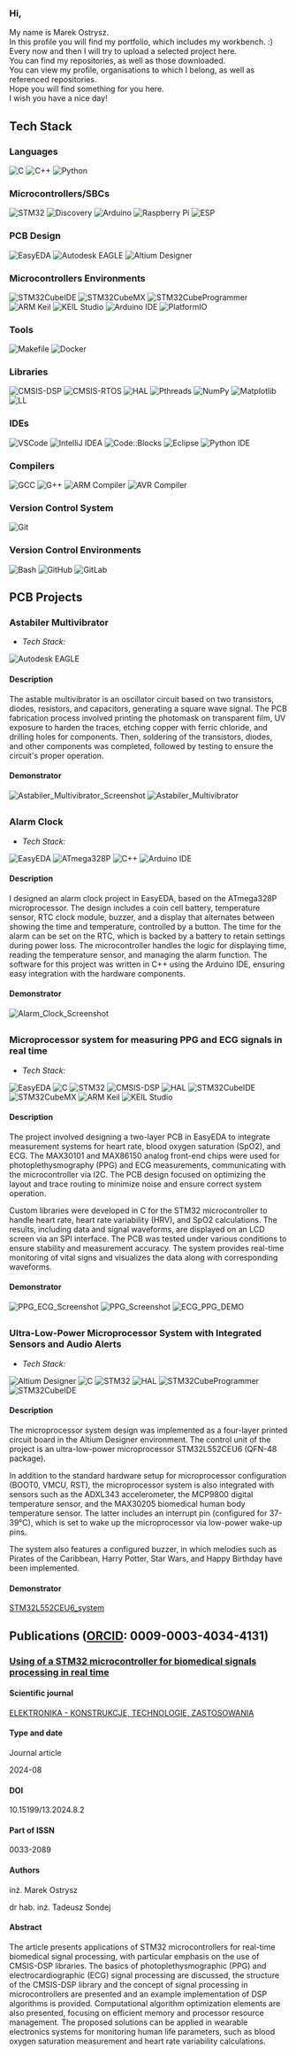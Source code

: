 ### Hi,  
My name is Marek Ostrysz.  
In this profile you will find my portfolio, which includes my workbench. :)  
Every now and then I will try to upload a selected project here.  
You can find my repositories, as well as those downloaded.  
You can view my profile, organisations to which I belong, as well as referenced repositories.  
Hope you will find something for you here.  
I wish you have a nice day!  

## Tech Stack
### Languages
![C](https://img.shields.io/badge/c-228B22.svg?style=for-the-badge&logo=c&logoColor=white)
![C++](https://img.shields.io/badge/c++-%23FF0000.svg?style=for-the-badge&logo=c%2B%2B&logoColor=white)
![Python](https://img.shields.io/badge/python-%230000FF.svg?style=for-the-badge&logo=python&logoColor=white)

### Microcontrollers/SBCs
![STM32](https://img.shields.io/badge/STM32-0000FF.svg?style=for-the-badge&logo=stmicroelectronics&logoColor=white)
![Discovery](https://img.shields.io/badge/Discovery-008000.svg?style=for-the-badge&logo=stmicroelectronics&logoColor=white)
![Arduino](https://img.shields.io/badge/Arduino-87CEEB.svg?style=for-the-badge&logo=arduino&logoColor=white)
![Raspberry Pi](https://img.shields.io/badge/Raspberry_Pi-E70028.svg?style=for-the-badge&logo=raspberry-pi&logoColor=white)
![ESP](https://img.shields.io/badge/ESP-808080.svg?style=for-the-badge&logo=espressif&logoColor=white)

### PCB Design
![EasyEDA](https://img.shields.io/badge/EasyEDA-87CEEB.svg?style=for-the-badge&logo=easyeda&logoColor=white)
![Autodesk EAGLE](https://img.shields.io/badge/Autodesk_EAGLE-32CD32.svg?style=for-the-badge&logo=autodesk&logoColor=white)
![Altium Designer](https://img.shields.io/badge/Altium_Designer-FFD700.svg?style=for-the-badge&logo=altiumdesigner&logoColor=black)

### Microcontrollers Environments
![STM32CubeIDE](https://img.shields.io/badge/STM32CubeIDE-87CEEB.svg?style=for-the-badge&logo=stmicroelectronics&logoColor=white) 
![STM32CubeMX](https://img.shields.io/badge/STM32CubeMX-0000FF.svg?style=for-the-badge&logo=stmicroelectronics&logoColor=white) 
![STM32CubeProgrammer](https://img.shields.io/badge/STM32CubeProgrammer-00008B.svg?style=for-the-badge&logo=stmicroelectronics&logoColor=white) 
![ARM Keil](https://img.shields.io/badge/ARM_Keil-F7E04C.svg?style=for-the-badge&logo=arm&logoColor=black) 
![KEIL Studio](https://img.shields.io/badge/KEIL_Studio-F4C542.svg?style=for-the-badge&logo=arm&logoColor=black) 
![Arduino IDE](https://img.shields.io/badge/Arduino_IDE-87CEEB.svg?style=for-the-badge&logo=arduino&logoColor=white) 
![PlatformIO](https://img.shields.io/badge/PlatformIO-FF7F00.svg?style=for-the-badge&logo=platformio&logoColor=white) 

### Tools
![Makefile](https://img.shields.io/badge/Makefile-065535.svg?style=for-the-badge&logo=gnu&logoColor=white)
![Docker](https://img.shields.io/badge/Docker-2496ED.svg?style=for-the-badge&logo=docker&logoColor=white)

### Libraries
![CMSIS-DSP](https://img.shields.io/badge/CMSIS--DSP-00A3E0.svg?style=for-the-badge&logo=arm&logoColor=white)
![CMSIS-RTOS](https://img.shields.io/badge/CMSIS--RTOS-00599C.svg?style=for-the-badge&logo=arm&logoColor=white)
![HAL](https://img.shields.io/badge/HAL-0072C6.svg?style=for-the-badge&logo=stmicroelectronics&logoColor=white)
![Pthreads](https://img.shields.io/badge/Pthreads-FFD700.svg?style=for-the-badge&logo=pthreads&logoColor=black)
![NumPy](https://img.shields.io/badge/NumPy-013243.svg?style=for-the-badge&logo=numpy&logoColor=white)
![Matplotlib](https://img.shields.io/badge/Matplotlib-003A6C.svg?style=for-the-badge&logo=python&logoColor=white)
![LL](https://img.shields.io/badge/LL-00599C.svg?style=for-the-badge&logo=stmicroelectronics&logoColor=white)


### IDEs
![VSCode](https://img.shields.io/badge/VSCode-228B22.svg?style=for-the-badge&logo=vscode&logoColor=white)
![IntelliJ IDEA](https://img.shields.io/badge/IntelliJ_IDEA-8A2BE2.svg?style=for-the-badge&logo=intellij-idea&logoColor=white)
![Code::Blocks](https://img.shields.io/badge/Code%3A%3ABlocks-000000.svg?style=for-the-badge&logo=codeblocks&logoColor=white)
![Eclipse](https://img.shields.io/badge/Eclipse-2C2255.svg?style=for-the-badge&logo=eclipse&logoColor=white)
![Python IDE](https://img.shields.io/badge/Python_IDE-3776AB.svg?style=for-the-badge&logo=python&logoColor=white)

### Compilers
![GCC](https://img.shields.io/badge/GCC-009CDE.svg?style=for-the-badge&logo=gcc&logoColor=white) 
![G++](https://img.shields.io/badge/G%2B%2B-009CDE.svg?style=for-the-badge&logo=gcc&logoColor=white) 
![ARM Compiler](https://img.shields.io/badge/ARM_Compiler-F7E04C.svg?style=for-the-badge&logo=arm&logoColor=black) 
![AVR Compiler](https://img.shields.io/badge/AVR_Compiler-00599C.svg?style=for-the-badge&logo=avr&logoColor=white)

### Version Control System
![Git](https://img.shields.io/badge/git-%23FF0000.svg?style=for-the-badge&logo=git&logoColor=white)

### Version Control Environments
![Bash](https://img.shields.io/badge/Bash-FF5733.svg?style=for-the-badge&logo=gnubash&logoColor=white)
![GitHub](https://img.shields.io/badge/GitHub-333333.svg?style=for-the-badge&logo=github&logoColor=white) 
![GitLab](https://img.shields.io/badge/GitLab-FC6D26.svg?style=for-the-badge&logo=gitlab&logoColor=white) 

## PCB Projects
### Astabiler Multivibrator

- *Tech Stack:*

![Autodesk EAGLE](https://img.shields.io/badge/Autodesk_EAGLE-32CD32.svg?style=for-the-badge&logo=autodesk&logoColor=white)

#### Description

The astable multivibrator is an oscillator circuit based on two transistors, diodes, resistors, and capacitors, generating a square wave signal. The PCB fabrication process involved printing the photomask on transparent film, UV exposure to harden the traces, etching copper with ferric chloride, and drilling holes for components. Then, soldering of the transistors, diodes, and other components was completed, followed by testing to ensure the circuit's proper operation.

#### Demonstrator
![Astabiler_Multivibrator_Screenshot](https://github.com/fidelty1/PCB_Projects_DEMO/blob/main/multiwibrator_astabilny.gif)
![Astabiler_Multivibrator](https://github.com/fidelty1/PCB_Projects_DEMO/blob/main/multiwibrator_astabilny_wytrawianie.jpg)

##

### Alarm Clock

- *Tech Stack:*

![EasyEDA](https://img.shields.io/badge/EasyEDA-87CEEB.svg?style=for-the-badge&logo=easyeda&logoColor=white)
![ATmega328P](https://img.shields.io/badge/ATmega328P-87CEEB.svg?style=for-the-badge&logo=arduino&logoColor=white)
![C++](https://img.shields.io/badge/c++-%23FF0000.svg?style=for-the-badge&logo=c%2B%2B&logoColor=white)
![Arduino IDE](https://img.shields.io/badge/Arduino_IDE-87CEEB.svg?style=for-the-badge&logo=arduino&logoColor=white)

#### Description

I designed an alarm clock project in EasyEDA, based on the ATmega328P microprocessor. The design includes a coin cell battery, temperature sensor, RTC clock module, buzzer, and a display that alternates between showing the time and temperature, controlled by a button. The time for the alarm can be set on the RTC, which is backed by a battery to retain settings during power loss. The microcontroller handles the logic for displaying time, reading the temperature sensor, and managing the alarm function. The software for this project was written in C++ using the Arduino IDE, ensuring easy integration with the hardware components.

#### Demonstrator
![Alarm_Clock_Screenshot](https://github.com/fidelty1/PCB_Projects_DEMO/blob/main/budzik.png)



##

### Microprocessor system for measuring PPG and ECG signals in real time

- *Tech Stack:*

![EasyEDA](https://img.shields.io/badge/EasyEDA-87CEEB.svg?style=for-the-badge&logo=easyeda&logoColor=white)
![C](https://img.shields.io/badge/c-228B22.svg?style=for-the-badge&logo=c&logoColor=white)
![STM32](https://img.shields.io/badge/STM32-0000FF.svg?style=for-the-badge&logo=stmicroelectronics&logoColor=white)
![CMSIS-DSP](https://img.shields.io/badge/CMSIS--DSP-00A3E0.svg?style=for-the-badge&logo=arm&logoColor=white)
![HAL](https://img.shields.io/badge/HAL-0072C6.svg?style=for-the-badge&logo=stmicroelectronics&logoColor=white)
![STM32CubeIDE](https://img.shields.io/badge/STM32CubeIDE-87CEEB.svg?style=for-the-badge&logo=stmicroelectronics&logoColor=white) 
![STM32CubeMX](https://img.shields.io/badge/STM32CubeMX-0000FF.svg?style=for-the-badge&logo=stmicroelectronics&logoColor=white) 
![ARM Keil](https://img.shields.io/badge/ARM_Keil-F7E04C.svg?style=for-the-badge&logo=arm&logoColor=black) 
![KEIL Studio](https://img.shields.io/badge/KEIL_Studio-F4C542.svg?style=for-the-badge&logo=arm&logoColor=black) 


#### Description

The project involved designing a two-layer PCB in EasyEDA to integrate measurement systems for heart rate, blood oxygen saturation (SpO2), and ECG. The MAX30101 and MAX86150 analog front-end chips were used for photoplethysmography (PPG) and ECG measurements, communicating with the microcontroller via I2C. The PCB design focused on optimizing the layout and trace routing to minimize noise and ensure correct system operation.

Custom libraries were developed in C for the STM32 microcontroller to handle heart rate, heart rate variability (HRV), and SpO2 calculations. The results, including data and signal waveforms, are displayed on an LCD screen via an SPI interface. The PCB was tested under various conditions to ensure stability and measurement accuracy. The system provides real-time monitoring of vital signs and visualizes the data along with corresponding waveforms.

#### Demonstrator
![PPG_ECG_Screenshot](https://github.com/fidelty1/PCB_Projects_DEMO/blob/main/PPG_ECG_system.png)
![PPG_Screenshot](https://github.com/fidelty1/PCB_Projects_DEMO/blob/main/PPG_system.png)
![ECG_PPG_DEMO](https://github.com/fidelty1/PCB_Projects_DEMO/blob/main/ECG_PPG_DEMO.gif)




##

### Ultra-Low-Power Microprocessor System with Integrated Sensors and Audio Alerts

- *Tech Stack:*

![Altium Designer](https://img.shields.io/badge/Altium_Designer-FFD700.svg?style=for-the-badge&logo=altiumdesigner&logoColor=black)
![C](https://img.shields.io/badge/c-228B22.svg?style=for-the-badge&logo=c&logoColor=white)
![STM32](https://img.shields.io/badge/STM32-0000FF.svg?style=for-the-badge&logo=stmicroelectronics&logoColor=white)
![HAL](https://img.shields.io/badge/HAL-0072C6.svg?style=for-the-badge&logo=stmicroelectronics&logoColor=white)
![STM32CubeProgrammer](https://img.shields.io/badge/STM32CubeProgrammer-00008B.svg?style=for-the-badge&logo=stmicroelectronics&logoColor=white) 
![STM32CubeIDE](https://img.shields.io/badge/STM32CubeIDE-87CEEB.svg?style=for-the-badge&logo=stmicroelectronics&logoColor=white) 


#### Description
The microprocessor system design was implemented as a four-layer printed circuit board in the Altium Designer environment. The control unit of the project is an ultra-low-power microprocessor STM32L552CEU6 (QFN-48 package).

In addition to the standard hardware setup for microprocessor configuration (BOOT0, VMCU, RST), the microprocessor system is also integrated with sensors such as the ADXL343 accelerometer, the MCP9800 digital temperature sensor, and the MAX30205 biomedical human body temperature sensor. The latter includes an interrupt pin (configured for 37-39°C), which is set to wake up the microprocessor via low-power wake-up pins.

The system also features a configured buzzer, in which melodies such as Pirates of the Caribbean, Harry Potter, Star Wars, and Happy Birthday have been implemented.


#### Demonstrator
[STM32L552CEU6_system](https://github.com/fidelty1/PCB_Projects_DEMO/blob/main/STM32L552CEU6_system.mp4)


## Publications ([ORCID](https://orcid.org/0009-0003-4034-4131): 0009-0003-4034-4131)

### [Using of a STM32 microcontroller for biomedical signals processing in real time](https://doi.org/10.15199/13.2024.8.2)

#### Scientific journal
[ELEKTRONIKA - KONSTRUKCJE, TECHNOLOGIE, ZASTOSOWANIA](https://sigma-not.pl/czasopisma-13-elektronika-konstrukcje-technologie-zastosowania.html)

#### Type and date
Journal article

2024-08

#### DOI 
10.15199/13.2024.8.2

#### Part of ISSN
0033-2089

#### Authors
inż. Marek Ostrysz

dr hab. inż. Tadeusz Sondej

#### Abstract
The article presents applications of STM32 microcontrollers for real-time biomedical signal processing, with particular emphasis on the use of CMSIS-DSP libraries. The basics of photoplethysmographic (PPG) and electrocardiographic (ECG) signal processing are discussed, the structure of the CMSIS-DSP library and the concept of signal processing in microcontrollers are presented and an example implementation of DSP algorithms is provided. Computational algorithm optimization elements are also presented, focusing on efficient memory and processor resource management. The proposed solutions can be applied in wearable electronics systems for monitoring human life parameters, such as blood oxygen saturation measurement and heart rate variability calculations.
